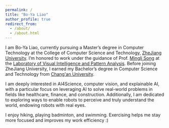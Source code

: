 ```yaml
---
permalink: /
title: "Bo-Ya Liao"
author_profile: true
redirect_from: 
  - /about/
  - /about.html
---
```


I am Bo-Ya Liao, currently pursuing a Master’s degree in Computer Technology at the College of Computer Science and Technology, [ZheJiang University](https://www.zju.edu.cn/english/). I’m honored to work under the guidance of Prof. [Mingli Song](https://person.zju.edu.cn/en/msong) at the [Laboratory of Visual Intelligence and Pattern Analysis](https://www.vipazoo.cn/). Before joining ZheJiang University, I earned my Bachelor’s degree in Computer Science and Technology from [Chang'an University](https://en.chd.edu.cn/).

I am deeply interested in AI4Science, computer vision, and explainable AI, with a particular focus on leveraging AI to solve real-world problems in fields like healthcare, finance, and construction. Additionally, I am dedicated to exploring ways to enable robots to perceive and truly understand the world, endowing robots with real eyes.

I enjoy hiking, playing badminton, and swimming. Exercising helps me stay more focused and improves my work efficiency :)
